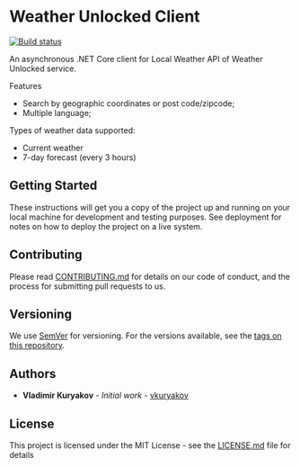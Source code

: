 # Weather Unlocked Client
[![Build status](https://ci.appveyor.com/api/projects/status/fv8g176hscmt0b1o?svg=true)](https://ci.appveyor.com/project/drakar4ik/readmetest)

An asynchronous .NET Core client for Local Weather API of Weather Unlocked service.

Features
   - Search by geographic coordinates or post code/zipcode;
   - Multiple language;

Types of weather data supported:
   - Current weather
   - 7-day forecast (every 3 hours)

## Getting Started

These instructions will get you a copy of the project up and running on your local machine for development and testing purposes. See deployment for notes on how to deploy the project on a live system.


## Contributing

Please read [CONTRIBUTING.md](https://gist.github.com/PurpleBooth/b24679402957c63ec426) for details on our code of conduct, and the process for submitting pull requests to us.

## Versioning

We use [SemVer](http://semver.org/) for versioning. For the versions available, see the [tags on this repository](https://github.com/your/project/tags). 

## Authors

* **Vladimir Kuryakov** - *Initial work* - [vkuryakov](https://github.com/vkuryakov)

## License

This project is licensed under the MIT License - see the [LICENSE.md](LICENSE.md) file for details


